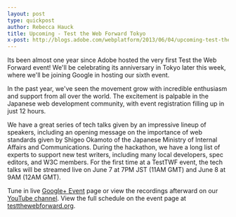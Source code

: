 ```yaml
---
layout: post
type: quickpost
author: Rebecca Hauck
title: Upcoming - Test the Web Forward Tokyo
x-post: http://blogs.adobe.com/webplatform/2013/06/04/upcoming-test-the-web-forward-tokyo/
---
```


Its been almost one year since Adobe hosted the very first Test the Web Forward event! We'll be celebrating its anniversary in Tokyo later this week, where we'll be joining Google in hosting our sixth event. 

In the past year, we've seen the movement grow with incredible enthusiasm and support from all over the world. The excitement is palpable in the Japanese web development community, with event registration filling up in just 12 hours.

We have a great series of tech talks given by an impressive lineup of speakers, including an opening message on the importance of web standards given by Shigeo Okamoto of the Japanese Ministry of Internal Affairs and Communications. During the hackathon, we have a long list of experts to support new test writers, including many local developers, spec editors, and W3C members. For the first time at a TestTWF event, the tech talks will be streamed live on June 7 at 7PM JST (11AM GMT) and June 8 at 9AM (12AM GMT).

Tune in live <a href="https://plus.google.com/events/cbnnd183320n38e6nch0h0gm3g">Google+ Event</a> page or view the recordings afterward on our <a href="http://www.youtube.com/user/TestTheWebForward">YouTube channel</a>. View the full schedule on the event page at <a href="http://testthewebforward.org/events/tokyo-2013.html">testthewebforward.org</a>.
